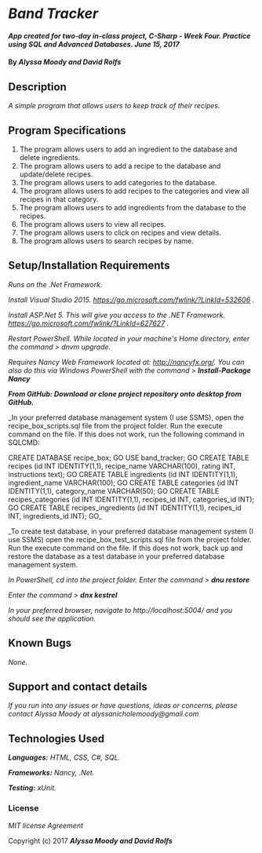 # _Band Tracker_

#### _App created for two-day in-class project, C-Sharp - Week Four. Practice using SQL and Advanced Databases. June 15, 2017_

#### By _**Alyssa Moody and David Rolfs**_

## Description

_A simple program that allows users to keep track of their recipes._

## Program Specifications

1. The program allows users to add an ingredient to the database and delete ingredients. 
2. The program allows users to add a recipe to the database and update/delete recipes.
3. The program allows users to add categories to the database.
4. The program allows users to add recipes to the categories and view all recipes in that category.
5. The program allows users to add ingredients from the database to the recipes.  
6. The program allows users to view all recipes. 
7. The program allows users to click on recipes and view details.
8. The program allows users to search recipes by name.

## Setup/Installation Requirements

_Runs on the .Net Framework._

_Install Visual Studio 2015. https://go.microsoft.com/fwlink/?LinkId=532606 ._

_Install ASP.Net 5. This will give you access to the .NET Framework. https://go.microsoft.com/fwlink/?LinkId=627627 ._

_Restart PowerShell. While located in your machine's Home directory, enter the command > dnvm upgrade._

_Requires Nancy Web Framework located at: http://nancyfx.org/. You can also do this via Windows PowerShell with the command > **Install-Package Nancy**_

_**From GitHub: Download or clone project repository onto desktop from GitHub.**_

_In your preferred database management system (I use SSMS), open the recipe_box_scripts.sql file from the project folder. Run the execute command on the file. If this does not work, run the following command in SQLCMD:

CREATE DATABASE recipe_box; GO USE band_tracker; GO CREATE TABLE recipes (id INT IDENTITY(1,1), recipe_name VARCHAR(100), rating INT, instructions text); GO CREATE TABLE ingredients (id INT IDENTITY(1,1), ingredient_name VARCHAR(100); GO CREATE TABLE categories (id INT IDENTITY(1,1), category_name VARCHAR(50); GO CREATE TABLE recipes_categories (id INT IDENTITY(1,1), recipes_id INT, categories_id INT); GO CREATE TABLE recipes_ingredients (id INT IDENTITY(1,1), recipes_id INT, ingredients_id INT); GO_

_To create test database, in your preferred database management system (I use SSMS) open the recipe_box_test_scripts.sql file from the project folder. Run the execute command on the file. If this does not work, back up and restore the database as a test database in your preferred database management system.

_In PowerShell, cd into the project folder. Enter the command > **dnu restore**_

_Enter the command > **dnx kestrel**_

_In your preferred browser, navigate to http://localhost:5004/ and you should see the application._

## Known Bugs

_None._

## Support and contact details

_If you run into any issues or have questions, ideas or concerns, please contact Alyssa Moody at alyssanicholemoody@gmail.com_

## Technologies Used

_**Languages:** HTML, CSS, C#, SQL._

_**Frameworks:** Nancy, .Net._

_**Testing:** xUnit._

### License

*MIT license Agreement*

Copyright (c) 2017 **_Alyssa Moody and David Rolfs_**
